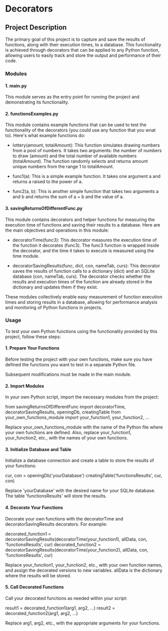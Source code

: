 # Decorators
## Project Description

The primary goal of this project is to capture and save the results of functions, along with their execution times, to a database. This functionality is achieved through decorators that can be applied to any Python function, allowing users to easily track and store the output and performance of their code.

### Modules

#### 1. main.py
   
This module serves as the entry point for running the project and demonstrating its functionality.

#### 2. functionsExamples.py
   
This module contains example functions that can be used to test the functionality of the decorators (you could use any function that you wnat to). Here's what example functions do:

  - lottery(amount, totalAmount): This function simulates drawing numbers from a pool of numbers. It takes two arguments: the number of numbers to draw (amount) and the total number of available numbers (totalAmount). The function randomly selects and returns amount unique numbers from the range 1 to totalAmount.
  
  - func1(a): This is a simple example function. It takes one argument a and returns a raised to the power of a.
  
  - func2(a, b): This is another simple function that takes two arguments a and b and returns the sum of a + b and the value of a.

#### 3. savingReturnsOfDifferentFunc.py

This module contains decorators and helper functions for measuring the execution time of functions and saving their results to a database. Here are the main objectives and operations in this module:

  - decoratorTime(func3): This decorator measures the execution time of the function it decorates (func3). The func3 function is wrapped inside the decorator, and the time it takes to execute is measured using the time module.
  
  - decoratorSavingResults(func, dict, con, nameTab, curs): This decorator saves the results of function calls to a dictionary (dict) and an SQLite database (con, nameTab, curs). The decorator checks whether the results and execution times of the function are already stored in the dictionary and updates them if they exist.

These modules collectively enable easy measurement of function execution times and storing results in a database, allowing for performance analysis and monitoring of Python functions in projects.


### Usage
To test your own Python functions using the functionality provided by this project, follow these steps:

#### 1. Prepare Your Functions
Before testing the project with your own functions, make sure you have defined the functions you want to test in a separate Python file.

Subsequent modifications must be made in the main module.
#### 2. Import Modules

In your own Python script, import the necessary modules from the project:

from savingReturnsOfDifferentFunc import decoratorTime, decoratorSavingResults, openingDb, creatingTable
from your_own_functions_module import your_function1, your_function2, ...

Replace your_own_functions_module with the name of the Python file where your own functions are defined. Also, replace your_function1, your_function2, etc., with the names of your own functions.

#### 3. Initialize Database and Table

Initialize a database connection and create a table to store the results of your functions:

cur, con = openingDb('yourDatabase')
creatingTable('functionsResults', cur, con)

Replace 'yourDatabase' with the desired name for your SQLite database. The table 'functionsResults' will store the results.

#### 4. Decorate Your Functions

Decorate your own functions with the decoratorTime and decoratorSavingResults decorators. For example:

decorated_function1 = decoratorSavingResults(decoratorTime(your_function1), allData, con, 'functionsResults', cur)
decorated_function2 = decoratorSavingResults(decoratorTime(your_function2), allData, con, 'functionsResults', cur)

Replace your_function1, your_function2, etc., with your own function names, and assign the decorated versions to new variables. allData is the dictionary where the results will be stored.

#### 5. Call Decorated Functions

Call your decorated functions as needed within your script:

result1 = decorated_function1(arg1, arg2, ...)
result2 = decorated_function2(arg1, arg2, ...)

Replace arg1, arg2, etc., with the appropriate arguments for your functions.
